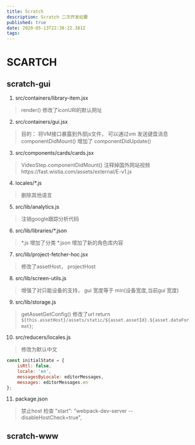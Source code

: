 ```yaml
---
title: Scratch
description: Scratch 二次开发纪要
published: true
date: 2020-05-13T22:38:22.381Z
tags: 
---
```


# SCARTCH
## scratch-gui
1. src/containers/library-item.jsx
> render()
修改了iconURl的默认网址

2. src/containers/gui.jsx
> 目的： 将VM接口暴露到外部js文件， 可以通过vm 发送键盘消息
componentDidMount()
增加了
componentDidUpdate()

3. src/components/cards/cards.jsx
> VideoStep.componentDidMount()
注释掉国外网站视频https://fast.wistia.com/assets/external/E-v1.js

4. locales/*.js
> 删除其他语言

5. src/lib/analytics.js
> 注销google跟踪分析代码

6. src/lib/libraries/*.json
> *.js 增加了分类
> *.json 增加了新的角色库内容

7. src/lib/project-fetcher-hoc.jsx
> 修改了assetHost， projectHost

8. src/lib/screen-utils.js
> 增强了对只能设备的支持， gui 宽度等于 min(设备宽度,当前gui 宽度)

9. src/lib/storage.js
> getAssetGetConfig() 修改了url         return `${this.assetHost}/assets/static/${asset.assetId}.${asset.dataFormat}`;

10. src/reducers/locales.js
> 修改为默认中文
```javascript
const initialState = {
    isRtl: false,
    locale: 'en',
    messagesByLocale: editorMessages,
    messages: editorMessages.en
};
```

11. package.json
> 禁止host 检查
    "start": "webpack-dev-server  --disableHostCheck=true",
 
## scratch-www